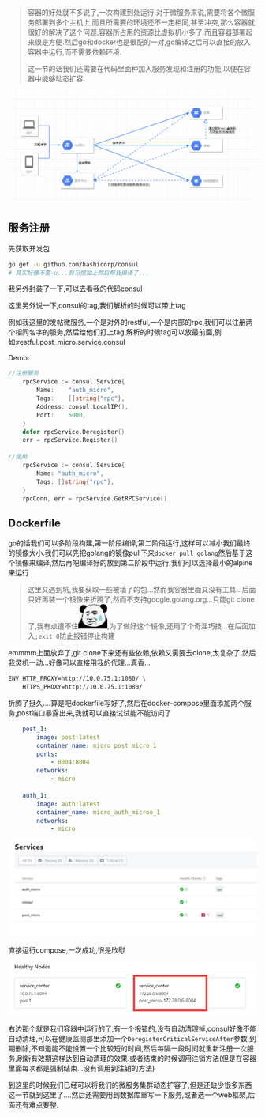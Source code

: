 > 容器的好处就不多说了,一次构建到处运行.对于微服务来说,需要将各个微服务部署到多个主机上,而且所需要的环境还不一定相同,甚至冲突,那么容器就很好的解决了这个问题,容器所占用的资源比虚拟机小多了.而且容器部署起来很是方便.然后go和docker也是很配的一对,go编译之后可以直接的放入容器中运行,而不需要依赖环境.
> 
> 这一节的话我们还需要在代码里面种加入服务发现和注册的功能,以便在容器中能够动态扩容.    

![](img/4_1.png)

## 服务注册
先获取开发包
```sh
go get -u github.com/hashicorp/consul
# 其实好像不要-u...我习惯加上然后帮我编译了...
```
我另外封装了一下,可以去看我的代码[consul](../common/consul.go)

这里另外说一下,consul的tag,我们解析的时候可以带上tag

例如我这里的发帖微服务,一个是对外的restful,一个是内部的rpc,我们可以注册两个相同名字的服务,然后给他们打上tag,解析的时候tag可以放最前面,例如:restful.post_micro.service.consul

Demo:
```go
//注册服务
	rpcService := consul.Service{
		Name:    "auth_micro",
		Tags:    []string{"rpc"},
		Address: consul.LocalIP(),
		Port:    5000,
	}
	defer rpcService.Deregister()
    err = rpcService.Register()
    
//使用
	rpcService := consul.Service{
		Name: "auth_micro",
		Tags: []string{"rpc"},
	}
	rpcConn, err = rpcService.GetRPCService()
```

## Dockerfile
go的话我们可以多阶段构建,第一阶段编译,第二阶段运行,这样可以减小我们最终的镜像大小.我们可以先把golang的镜像pull下来```docker pull golang```然后基于这个镜像来编译,然后再吧编译好的放到第二阶段中运行,我们可以选择最小的alpine来运行

> 这里又遇到坑,我要获取一些被墙了的包...然而我容器里面又没有工具...后面只好再装一个镜像来折腾了,然而不支持google.golang.org...只能git clone了,我有点遭不住![](img/bqb_2.jpg),为了做好这个镜像,还用了个奇淫巧技...在后面加入```;exit 0```防止报错停止构建

emmmm上面放弃了,git clone下来还有些依赖,依赖又需要去clone,太复杂了,然后我灵机一动...好像可以直接用我的代理...真香...
```sh
ENV HTTP_PROXY=http://10.0.75.1:1080/ \
    HTTPS_PROXY=http://10.0.75.1:1080/ 
```

折腾了挺久....算是吧dockerfile写好了,然后在docker-compose里面添加两个服务,post端口暴露出来,我就可以直接试试能不能访问了
```yml
    post_1:
        image: post:latest
        container_name: micro_post_micro_1
        ports: 
            - 8004:8004
        networks: 
            - micro

    auth_1:
        image: auth:latest
        container_name: micro_auth_microo_1
        networks: 
            - micro
```

![](img/4_2.png)

直接运行compose,一次成功,很是欣慰

![](img/4_3.png)

右边那个就是我们容器中运行的了,有一个报错的,没有自动清理掉,consul好像不能自动清理,可以在健康监测那里添加一个```DeregisterCriticalServiceAfter```参数,到期删除,不知道能不能设置一个比较短的时间,然后每隔一段时间就重新注册一次服务,刷新有效期这样达到自动清理的效果.或者结束的时候调用注销方法(但是在容器里面每次都是强制结束...没有调用到注销的方法)

到这里的时候我们已经可以将我们的微服务集群动态扩容了,但是还缺少很多东西这一节就到这里了....然后还需要用到数据库重写一下服务,或者选一个web框架,后面还有难点要整.
